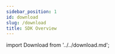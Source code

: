 ```yaml
---
sidebar_position: 1
id: download
slug: /download
title: SDK Overview
---
```

import Download from '../../download.md';

<Download 
java_url="https://github.com/smartxworks/cloudtower-java-sdk/releases/tag/v2.1.0"
go_url="https://github.com/smartxworks/cloudtower-go-sdk/releases/tag/v2.1.0"
python_url="https://github.com/smartxworks/cloudtower-python-sdk/releases/tag/v2.1.0"
/>